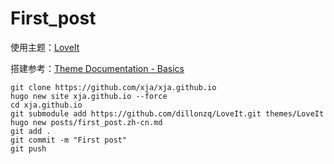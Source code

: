 # First_post


使用主题：[LoveIt](https://github.com/dillonzq/LoveIt)

搭建参考：[Theme Documentation - Basics](https://hugoloveit.com/theme-documentation-basics/)

```Shell
git clone https://github.com/xja/xja.github.io
hugo new site xja.github.io --force
cd xja.github.io
git submodule add https://github.com/dillonzq/LoveIt.git themes/LoveIt
hugo new posts/first_post.zh-cn.md
git add .
git commit -m "First post"
git push
```

